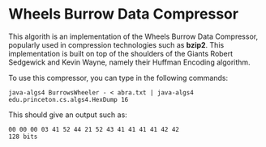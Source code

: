 # Wheels Burrow Data Compressor
This algorith is an implementation of the Wheels Burrow Data Compressor,
popularly used in compression technologies such as **bzip2**. This implementation
is built on top of the shoulders of the Giants Robert Sedgewick and Kevin Wayne,
namely their Huffman Encoding algorithm.

To use this compressor, you can type in the following commands:
```
java-algs4 BurrowsWheeler - < abra.txt | java-algs4 edu.princeton.cs.algs4.HexDump 16
```

This should give an output such as:
```
00 00 00 03 41 52 44 21 52 43 41 41 41 41 42 42
128 bits
```
